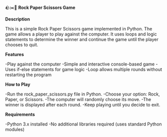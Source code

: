 🪨✂️📄 **Rock Paper Scissors Game**

**Description**



This is a simple Rock Paper Scissors game implemented in Python. The game allows a player to play against the computer. It uses loops and logic statements to determine the winner and continue the game until the player chooses to quit.



**Features**



-Play against the computer
-Simple and interactive console-based game
-Uses if-else statements for game logic
-Loop allows multiple rounds without restarting the program



**How to Play**



-Run the rock\_paper\_scissors.py file in Python.
-Choose your option: Rock, Paper, or Scissors.
-The computer will randomly choose its move.
-The winner is displayed after each round.
-Keep playing until you decide to exit.



**Requirements**



-Python 3.x installed
-No additional libraries required (uses standard Python modules)


